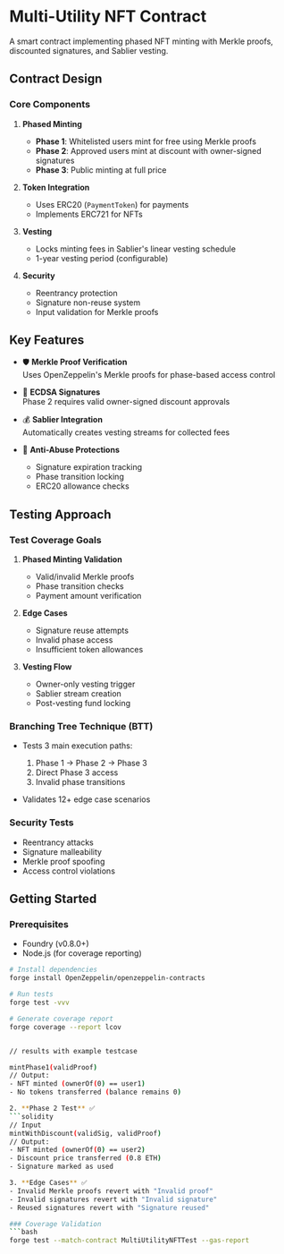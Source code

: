 # Multi-Utility NFT Contract

A smart contract implementing phased NFT minting with Merkle proofs, discounted signatures, and Sablier vesting.

## Contract Design

### Core Components
1. **Phased Minting**
   - **Phase 1**: Whitelisted users mint for free using Merkle proofs
   - **Phase 2**: Approved users mint at discount with owner-signed signatures
   - **Phase 3**: Public minting at full price

2. **Token Integration**
   - Uses ERC20 (`PaymentToken`) for payments
   - Implements ERC721 for NFTs

3. **Vesting**
   - Locks minting fees in Sablier's linear vesting schedule
   - 1-year vesting period (configurable)

4. **Security**
   - Reentrancy protection
   - Signature non-reuse system
   - Input validation for Merkle proofs

## Key Features

- 🛡️ **Merkle Proof Verification**  
  Uses OpenZeppelin's Merkle proofs for phase-based access control

- 🔑 **ECDSA Signatures**  
  Phase 2 requires valid owner-signed discount approvals

- 💰 **Sablier Integration**  
  Automatically creates vesting streams for collected fees

- 🚫 **Anti-Abuse Protections**
  - Signature expiration tracking
  - Phase transition locking
  - ERC20 allowance checks

## Testing Approach

### Test Coverage Goals
1. **Phased Minting Validation**
   - Valid/invalid Merkle proofs
   - Phase transition checks
   - Payment amount verification

2. **Edge Cases**
   - Signature reuse attempts
   - Invalid phase access
   - Insufficient token allowances

3. **Vesting Flow**
   - Owner-only vesting trigger
   - Sablier stream creation
   - Post-vesting fund locking

### Branching Tree Technique (BTT)
- Tests 3 main execution paths:
  1. Phase 1 → Phase 2 → Phase 3
  2. Direct Phase 3 access
  3. Invalid phase transitions

- Validates 12+ edge case scenarios

### Security Tests
- Reentrancy attacks
- Signature malleability
- Merkle proof spoofing
- Access control violations

## Getting Started

### Prerequisites
- Foundry (v0.8.0+)
- Node.js (for coverage reporting)

```bash
# Install dependencies
forge install OpenZeppelin/openzeppelin-contracts

# Run tests
forge test -vvv

# Generate coverage report
forge coverage --report lcov


// results with example testcase

mintPhase1(validProof)
// Output: 
- NFT minted (ownerOf(0) == user1)
- No tokens transferred (balance remains 0)

2. **Phase 2 Test** ✅
```solidity
// Input 
mintWithDiscount(validSig, validProof)
// Output:
- NFT minted (ownerOf(0) == user2)
- Discount price transferred (0.8 ETH)
- Signature marked as used

3. **Edge Cases** ✅
- Invalid Merkle proofs revert with "Invalid proof"
- Invalid signatures revert with "Invalid signature"
- Reused signatures revert with "Signature reused"

### Coverage Validation
```bash
forge test --match-contract MultiUtilityNFTTest --gas-report